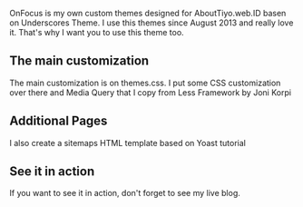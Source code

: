 OnFocus is my own custom themes designed for AboutTiyo.web.ID basen on Underscores Theme. I use this themes since August 2013 and really love it. That's why I want you to use this theme too.

<h2>The main customization</h2>

The main customization is on themes.css. I put some CSS customization over there and Media Query that I copy from Less Framework by Joni Korpi

<h2>Additional Pages</h2>
I also create a sitemaps HTML template based on Yoast tutorial

<h2>See it in action</h2>

If you want to see it in action, don't forget to see my live blog.
